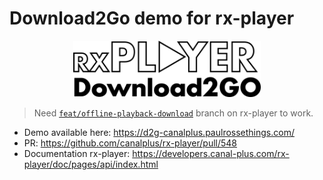 # Download2Go demo for rx-player

<div align="center">
    <img src="./src/assets/logo_black-d2g.png" alt="rx-player-d2g" width="300">
</div>

> Need [`feat/offline-playback-download`](https://github.com/canalplus/rx-player/pull/548) branch on rx-player to work.

- Demo available here: https://d2g-canalplus.paulrossethings.com/
- PR: https://github.com/canalplus/rx-player/pull/548
- Documentation rx-player: https://developers.canal-plus.com/rx-player/doc/pages/api/index.html
